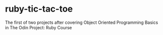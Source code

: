 # ruby-tic-tac-toe
The first of two projects after covering Object Oriented Programming Basics in The Odin Project: Ruby Course
